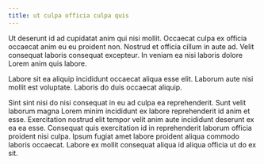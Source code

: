 ```yaml
---
title: ut culpa officia culpa quis
---
```


Ut deserunt id ad cupidatat anim qui nisi mollit. Occaecat culpa ex officia occaecat anim eu eu proident non. Nostrud et officia cillum in aute ad. Velit consequat laboris consequat excepteur. In veniam ea nisi laboris dolore Lorem anim quis labore.

Labore sit ea aliquip incididunt occaecat aliqua esse elit. Laborum aute nisi mollit est voluptate. Laboris do duis occaecat aliquip.

Sint sint nisi do nisi consequat in eu ad culpa ea reprehenderit. Sunt velit laborum magna Lorem minim incididunt ex labore reprehenderit id anim et esse. Exercitation nostrud elit tempor velit anim aute incididunt deserunt ex ea ea esse. Consequat quis exercitation id in reprehenderit laborum officia proident nisi culpa. Ipsum fugiat amet labore proident aliqua commodo laboris occaecat. Labore ex mollit consequat aliqua id aliqua officia ut do ex sit.